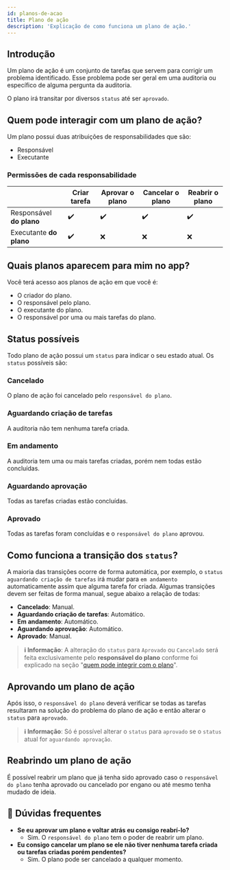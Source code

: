 ```yaml
---
id: planos-de-acao
title: Plano de ação
description: 'Explicação de como funciona um plano de ação.'
---
```


## Introdução
Um plano de ação é um conjunto de tarefas que servem para corrigir um problema identificado. Esse problema pode ser geral em uma auditoria ou específico de alguma pergunta da auditoria.

<!-- Uma ou mais tarefas deverão ser criadas para que o problema do plano de ação seja solucionado.  -->

O plano irá transitar por diversos `status` até ser `aprovado`.

## Quem pode interagir com um plano de ação?
Um plano possui duas atribuições de responsabilidades que são:
- Responsável
- Executante

### Permissões de cada responsabilidade

||Criar tarefa|Aprovar o plano|Cancelar o plano|Reabrir o plano|
|---|---|---|---|---|
|Responsável **do plano**|✔️|✔️|✔️|✔️|
|Executante **do plano**|✔️|❌|❌|❌|

## Quais planos aparecem para mim no app?
Você terá acesso aos planos de ação em que você é:
- O criador do plano.
- O responsável pelo plano.
- O executante do plano.
- O responsável por uma ou mais tarefas do plano.

## Status possíveis
Todo plano de ação possui um `status` para indicar o seu estado atual. Os `status` possíveis são:

### Cancelado
O plano de ação foi cancelado pelo `responsável do plano`.
### Aguardando criação de tarefas
A auditoria não tem nenhuma tarefa criada.
### Em andamento
A auditoria tem uma ou mais tarefas criadas, porém nem todas estão concluídas.
### Aguardando aprovação
Todas as tarefas criadas estão concluídas.
### Aprovado
Todas as tarefas foram concluídas e o `responsável do plano` aprovou.

## Como funciona a transição dos `status`?
A maioria das transições ocorre de forma automática, por exemplo, o `status` `aguardando criação de tarefas` irá mudar para `em andamento` automaticamente assim que alguma tarefa for criada. Algumas transições devem ser feitas de forma manual, segue abaixo a relação de todas:

- **Cancelado**: Manual.
- **Aguardando criação de tarefas**: Automático.
- **Em andamento**: Automático.
- **Aguardando aprovação**: Automático.
- **Aprovado**: Manual.

> **ℹ️ Informação**: A alteração do `status` para `Aprovado` ou `Cancelado` será feita exclusivamente pelo **responsável do plano** conforme foi explicado na seção "[quem pode integrir com o plano](planos-de-acao-introducao#quem-pode-interagir-com-um-plano-de-ação)".

## Aprovando um plano de ação
Após isso, o `responsável do plano` deverá verificar se todas as tarefas resultaram na solução do problema do plano de ação e então alterar o `status` para `aprovado`.
> **ℹ️ Informação**: Só é possível alterar o `status` para `aprovado` se o `status` atual for `aguardando aprovação`.

## Reabrindo um plano de ação
É possível reabrir um plano que já tenha sido aprovado caso o `responsável do plano` tenha aprovado ou cancelado por engano ou até mesmo tenha mudado de ideia.

## 🤔 Dúvidas frequentes

- **Se eu aprovar um plano e voltar atrás eu consigo reabrí-lo?**
    - Sim. O `responsável do plano` tem o poder de reabrir um plano.
- **Eu consigo cancelar um plano se ele não tiver nenhuma tarefa criada ou tarefas criadas porém pendentes?**
    - Sim. O plano pode ser cancelado a qualquer momento.
